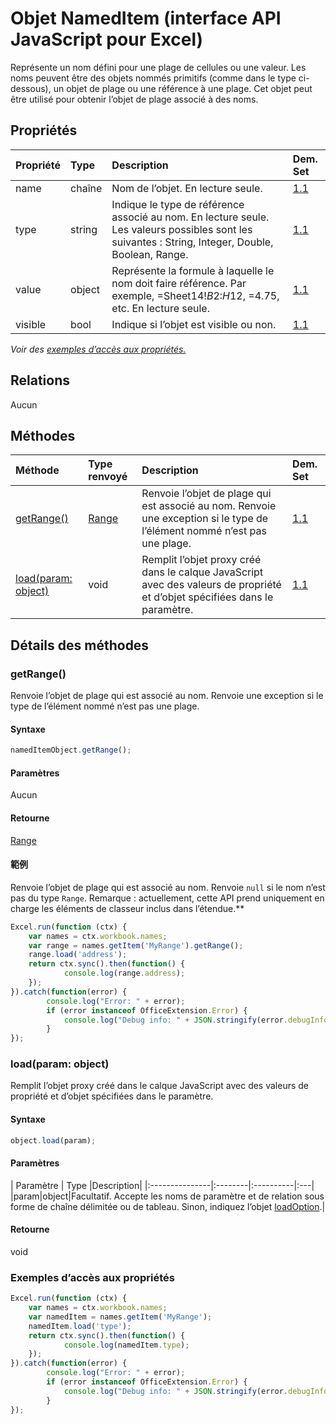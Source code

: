 # <a name="nameditem-object-javascript-api-for-excel"></a>Objet NamedItem (interface API JavaScript pour Excel)

Représente un nom défini pour une plage de cellules ou une valeur. Les noms peuvent être des objets nommés primitifs (comme dans le type ci-dessous), un objet de plage ou une référence à une plage. Cet objet peut être utilisé pour obtenir l’objet de plage associé à des noms.

## <a name="properties"></a>Propriétés

| Propriété     | Type   |Description| Dem. Set|
|:---------------|:--------|:----------|:----|
|name|chaîne|Nom de l’objet. En lecture seule.|[1.1](../requirement-sets/excel-api-requirement-sets.md)|
|type|string|Indique le type de référence associé au nom. En lecture seule. Les valeurs possibles sont les suivantes : String, Integer, Double, Boolean, Range.|[1.1](../requirement-sets/excel-api-requirement-sets.md)|
|value|object|Représente la formule à laquelle le nom doit faire référence. Par exemple, =Sheet14!$B$2:$H$12, =4.75, etc. En lecture seule.|[1.1](../requirement-sets/excel-api-requirement-sets.md)|
|visible|bool|Indique si l’objet est visible ou non.|[1.1](../requirement-sets/excel-api-requirement-sets.md)|

_Voir des [exemples d’accès aux propriétés.](#property-access-examples)_

## <a name="relationships"></a>Relations
Aucun


## <a name="methods"></a>Méthodes

| Méthode           | Type renvoyé    |Description| Dem. Set|
|:---------------|:--------|:----------|:----|
|[getRange()](#getrange)|[Range](range.md)|Renvoie l’objet de plage qui est associé au nom. Renvoie une exception si le type de l’élément nommé n’est pas une plage.|[1.1](../requirement-sets/excel-api-requirement-sets.md)|
|[load(param: object)](#loadparam-object)|void|Remplit l’objet proxy créé dans le calque JavaScript avec des valeurs de propriété et d’objet spécifiées dans le paramètre.|[1.1](../requirement-sets/excel-api-requirement-sets.md)|

## <a name="method-details"></a>Détails des méthodes


### <a name="getrange"></a>getRange()
Renvoie l’objet de plage qui est associé au nom. Renvoie une exception si le type de l’élément nommé n’est pas une plage.

#### <a name="syntax"></a>Syntaxe
```js
namedItemObject.getRange();
```

#### <a name="parameters"></a>Paramètres
Aucun

#### <a name="returns"></a>Retourne
[Range](range.md)

#### <a name="examples"></a>範例

Renvoie l’objet de plage qui est associé au nom. Renvoie `null` si le nom n’est pas du type `Range`. Remarque : actuellement, cette API prend uniquement en charge les éléments de classeur inclus dans l’étendue.**

```js
Excel.run(function (ctx) { 
    var names = ctx.workbook.names;
    var range = names.getItem('MyRange').getRange();
    range.load('address');
    return ctx.sync().then(function() {
            console.log(range.address);
    });
}).catch(function(error) {
        console.log("Error: " + error);
        if (error instanceof OfficeExtension.Error) {
            console.log("Debug info: " + JSON.stringify(error.debugInfo));
        }
});
```


### <a name="loadparam-object"></a>load(param: object)
Remplit l’objet proxy créé dans le calque JavaScript avec des valeurs de propriété et d’objet spécifiées dans le paramètre.

#### <a name="syntax"></a>Syntaxe
```js
object.load(param);
```

#### <a name="parameters"></a>Paramètres
| Paramètre    | Type   |Description|
|:---------------|:--------|:----------|:---|
|param|object|Facultatif. Accepte les noms de paramètre et de relation sous forme de chaîne délimitée ou de tableau. Sinon, indiquez l’objet [loadOption](loadoption.md).|

#### <a name="returns"></a>Retourne
void
### <a name="property-access-examples"></a>Exemples d’accès aux propriétés

```js
Excel.run(function (ctx) { 
    var names = ctx.workbook.names;
    var namedItem = names.getItem('MyRange');
    namedItem.load('type');
    return ctx.sync().then(function() {
            console.log(namedItem.type);
    });
}).catch(function(error) {
        console.log("Error: " + error);
        if (error instanceof OfficeExtension.Error) {
            console.log("Debug info: " + JSON.stringify(error.debugInfo));
        }
});
```
